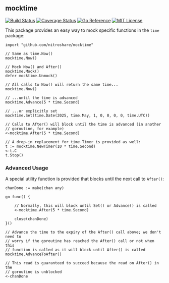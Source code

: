 ## mocktime

[![Build Status](https://github.com/nitroshare/mocktime/actions/workflows/test.yml/badge.svg)](https://github.com/nitroshare/mocktime/actions/workflows/test.yml)
[![Coverage Status](https://coveralls.io/repos/github/nitroshare/mocktime/badge.svg?branch=main)](https://coveralls.io/github/nitroshare/mocktime?branch=main)
[![Go Reference](https://pkg.go.dev/badge/github.com/nitroshare/mocktime.svg)](https://pkg.go.dev/github.com/nitroshare/mocktime)
[![MIT License](https://img.shields.io/badge/license-MIT-9370d8.svg?style=flat)](https://opensource.org/licenses/MIT)

This package provides an easy way to mock specific functions in the `time` package:

```golang
import "github.com/nitroshare/mocktime"

// Same as time.Now()
mocktime.Now()

// Mock Now() and After()
mocktime.Mock()
defer mocktime.Unmock()

// All calls to Now() will return the same time...
mocktime.Now()

// ...until the time is advanced
mocktime.Advance(5 * time.Second)

// ...or explicitly set
mocktime.Set(time.Date(2025, time.May, 1, 0, 0, 0, 0, time.UTC))

// Calls to After() will block until the time is advanced (in another
// goroutine, for example)
<-mocktime.After(5 * time.Second)

// A drop-in replacement for time.Timer is provided as well:
t := mocktime.NewTimer(10 * time.Second)
<-t.C
t.Stop()
```

### Advanced Usage

A special utility function is provided that blocks until the next call to `After()`:

```golang
chanDone := make(chan any)

go func() {

    // Normally, this will block until Set() or Advance() is called
    <-mocktime.After(5 * time.Second)

    close(chanDone)
}()

// Advance the time to the expiry of the After() call above; we don't need to
// worry if the goroutine has reached the After() call or not when this
// function is called as it will block until After() is called
mocktime.AdvanceToAfter()

// This read is guaranteed to succeed because the read on After() in the
// goroutine is unblocked
<-chanDone
```
